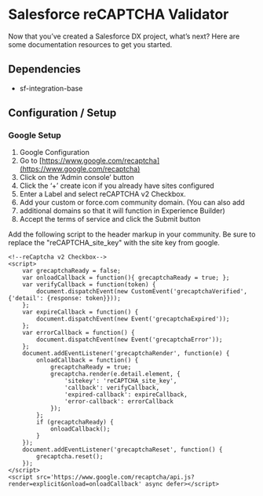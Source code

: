 # Salesforce reCAPTCHA Validator

Now that you’ve created a Salesforce DX project, what’s next? Here are some documentation resources to get you started.

## Dependencies
- sf-integration-base


## Configuration / Setup

### Google Setup

1. Google Configuration
2. Go to [https://www.google.com/recaptcha](https://www.google.com/recaptcha)
3. Click on the ‘Admin console’ button
4. Click the ‘+’ create icon if you already have sites configured
5. Enter a Label and select reCAPTCHA v2 Checkbox.
6. Add your custom or force.com community domain. (You can also add 
7. additional domains so that it will function in Experience Builder)
8. Accept the terms of service and click the Submit button

Add the following script to the header markup in your community. Be sure to replace the "reCAPTCHA_site_key" with the site key from google. 

~~~~
<!--reCaptcha v2 Checkbox-->
<script>
    var grecaptchaReady = false;
    var onloadCallback = function(){ grecaptchaReady = true; };
    var verifyCallback = function(token) {
        document.dispatchEvent(new CustomEvent('grecaptchaVerified', {'detail': {response: token}}));
    };
    var expireCallback = function() {
        document.dispatchEvent(new Event('grecaptchaExpired'));
    };
    var errorCallback = function() {
        document.dispatchEvent(new Event('grecaptchaError'));
    };
    document.addEventListener('grecaptchaRender', function(e) {
        onloadCallback = function() {
            grecaptchaReady = true;
            grecaptcha.render(e.detail.element, {
                'sitekey': 'reCAPTCHA_site_key',
                'callback': verifyCallback,
                'expired-callback': expireCallback,
                'error-callback': errorCallback
            });
        };
        if (grecaptchaReady) {
            onloadCallback();
        }
    });
    document.addEventListener('grecaptchaReset', function() {
        grecaptcha.reset();
    }); 
</script>
<script src='https://www.google.com/recaptcha/api.js?render=explicit&onload=onloadCallback' async defer></script>
~~~~